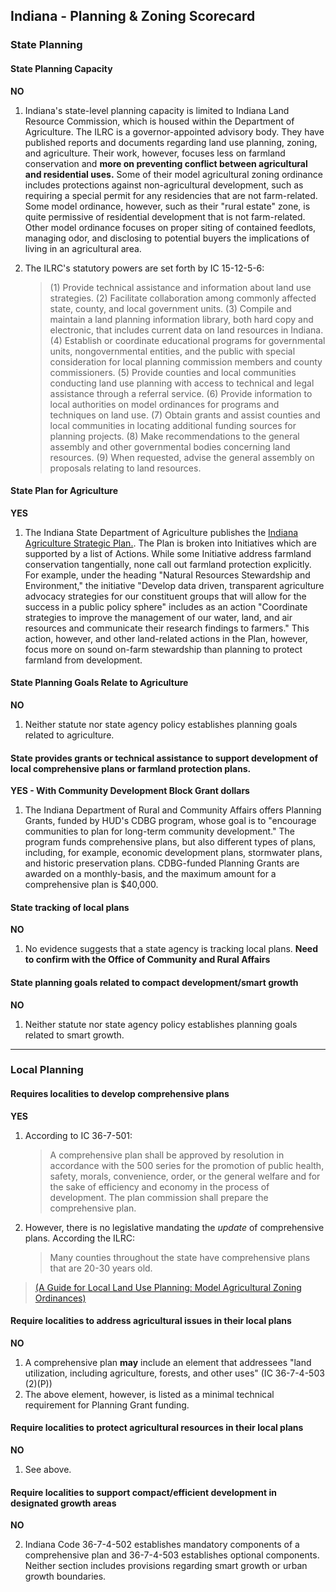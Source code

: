 ## Indiana - Planning & Zoning Scorecard

### State Planning

#### State Planning Capacity

**NO**

1.  Indiana's state-level planning capacity is limited to Indiana Land Resource Commission, which is housed within the Department of Agriculture. The ILRC is a governor-appointed advisory body. They have published reports and documents regarding land use planning, zoning, and agriculture. Their work, however, focuses less on farmland conservation and **more on preventing conflict between agricultural and residential uses.** Some of their model agricultural zoning ordinance includes protections against non-agricultural development, such as requiring a special permit for any residencies that are not farm-related. Some model ordinance, however, such as their "rural estate" zone, is quite permissive of residential development that is not farm-related. Other model ordinance focuses on proper siting of contained feedlots, managing odor, and disclosing to potential buyers the implications of living in an agricultural area.
2.  The ILRC's statutory powers are set forth by IC 15-12-5-6:

    >(1) Provide technical assistance and information about land use strategies.
    >(2) Facilitate collaboration among commonly affected state, county, and local government units.
    >(3) Compile and maintain a land planning information library, both hard copy and electronic, that includes current data on land resources in Indiana.
    >(4) Establish or coordinate educational programs for governmental units, nongovernmental entities, and the public with special consideration for local planning commission members and county commissioners.
    >(5) Provide counties and local communities conducting land use planning with access to technical and legal assistance through a referral service.
    >(6) Provide information to local authorities on model ordinances for programs and techniques on land use.
    >(7) Obtain grants and assist counties and local communities in locating additional funding sources for planning projects.
    >(8) Make recommendations to the general assembly and other governmental bodies concerning land resources.
    >(9) When requested, advise the general assembly on proposals relating to land resources.

####  State Plan for Agriculture

**YES**

1.  The Indiana State Department of Agriculture publishes the [Indiana Agriculture Strategic Plan.](http://www.in.gov/isda/files/Strategic%20Plan%20Brochure.pdf). The Plan is broken into Initiatives which are supported by a list of Actions. While some Initiative address farmland conservation tangentially, none call out farmland protection explicitly. For example, under the heading "Natural Resources Stewardship and Environment," the initiative "Develop data driven, transparent agriculture advocacy strategies for our constituent groups that will allow for the success in a public policy sphere" includes as an action "Coordinate strategies to improve the management of our water, land, and air resources and communicate their research findings to farmers." This action, however, and other land-related actions in the Plan, however, focus more on sound on-farm stewardship than planning to protect farmland from development.

#### State Planning Goals Relate to Agriculture

**NO**

1.  Neither statute nor state agency policy establishes planning goals related to agriculture.

#### State provides grants or technical assistance to support development of local comprehensive plans or farmland protection plans.

**YES - With Community Development Block Grant dollars**

1.  The Indiana Department of Rural and Community Affairs offers Planning Grants, funded by HUD's CDBG program, whose goal is to "encourage communities to plan for long-term community development." The program funds comprehensive plans, but also different types of plans, including, for example, economic development plans, stormwater plans, and historic preservation plans. CDBG-funded Planning Grants are awarded on a monthly-basis, and the maximum amount for a comprehensive plan is $40,000.

#### State tracking of local plans

**NO**

1.  No evidence suggests that a state agency is tracking local plans. **Need to confirm with the Office of Community and Rural Affairs**

#### State planning goals related to compact development/smart growth

**NO**

1.  Neither statute nor state agency policy establishes planning goals related to smart growth.

---

### Local Planning

#### Requires localities to develop comprehensive plans

**YES**

1.  According to IC 36-7-501:

    >A comprehensive plan shall be approved by resolution in accordance with the 500 series for the promotion of public health, safety, morals, convenience, order, or the general welfare and for the sake of efficiency and economy in the process of development. The plan commission shall prepare the comprehensive plan.

2.  However, there is no legislative mandating the *update* of comprehensive plans. According the ILRC:

    >Many counties throughout the state have comprehensive
plans that are 20-30 years old.
>
>[(A Guide for Local Land Use Planning: Model Agricultural Zoning Ordinances)](https://www.in.gov/isda/files/ILRC_Model_Ordinances_-_Updated_2014.pdf)

#### Require localities to address agricultural issues in their local plans

**NO**

1.  A comprehensive plan **may** include an element that addressees "land utilization, including agriculture, forests, and other uses" (IC 36-7-4-503 (2)(P))
2.  The above element, however, is listed as a minimal technical requirement for Planning Grant funding.

#### Require localities to protect agricultural resources in their local plans

**NO**

1.  See above.

#### Require localities to support compact/efficient development in designated growth areas

**NO**

2. Indiana Code 36-7-4-502 establishes mandatory components of a comprehensive plan and 36-7-4-503 establishes optional components. Neither section includes provisions regarding smart growth or urban growth boundaries.
